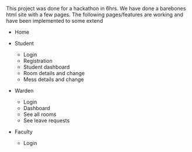 This project was done for a hackathon in 6hrs. We have done a barebones html site with a few pages. The following pages/features are working and have been implemented to some extend

- Home
- Student

  - Login
  - Registration
  - Student dashboard
  - Room details and change
  - Mess details and change

- Warden

  - Login
  - Dashboard
  - See all rooms
  - See leave requests

- Faculty
  - Login
